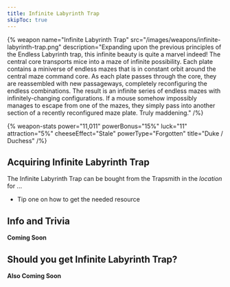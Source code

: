 ```yaml
---
title: Infinite Labyrinth Trap
skipToc: true
---
```


{% weapon
 name="Infinite Labyrinth Trap"
 src="/images/weapons/infinite-labyrinth-trap.png"
 description="Expanding upon the previous principles of the Endless Labyrinth trap, this infinite beauty is quite a marvel indeed! The central core transports mice into a maze of infinite possibility. Each plate contains a miniverse of endless mazes that is in constant orbit around the central maze command core. As each plate passes through the core, they are reassembled with new passageways, completely reconfiguring the endless combinations. The result is an infinite series of endless mazes with infinitely-changing configurations. If a mouse somehow impossibly manages to escape from one of the mazes, they simply pass into another section of a recently reconfigured maze plate. Truly maddening."
/%}

{% weapon-stats
 power="11,011"
 powerBonus="15%"
 luck="11"
 attraction="5%"
 cheeseEffect="Stale"
 powerType="Forgotten"
 title="Duke / Duchess"
/%}

## Acquiring Infinite Labyrinth Trap

The Infinite Labyrinth Trap can be bought from the Trapsmith in the *location* for ...

- Tip one on how to get the needed resource

## Info and Trivia

**Coming Soon**

## Should you get Infinite Labyrinth Trap?

**Also Coming Soon**
